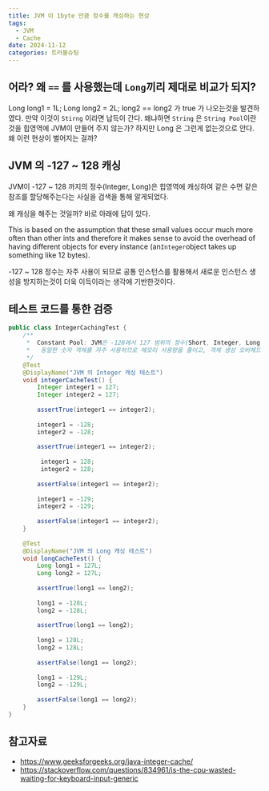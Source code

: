 ```yaml
---
title: JVM 이 1byte 만큼 정수를 캐싱하는 현상
tags:
  - JVM
  - Cache
date: 2024-11-12
categories: 트러블슈팅
---
```


## 어라? 왜 `==` 를 사용했는데 `Long`끼리 제대로 비교가 되지?

Long long1 = 1L;
Long long2 = 2L;
long2 == long2 가 true 가 나오는것을 발견하였다. 만약 이것이 `Stirng` 이라면 납득이 간다. 왜냐하면 `String` 은 `String Pool`이란것을 힙영역에 JVM이 만들어 주지 않는가?
하지만 Long 은 그런게 없는것으로 안다. 왜 이런 현상이 벌어지는 걸까?

## JVM 의 -127 ~ 128 캐싱

JVM이 -127 ~ 128 까지의 정수(Integer, Long)은 힙영역에 캐싱하여 같은 수면 같은 참조를 할당해주는다는 사실을 검색을 통해 알게되었다.

왜 캐싱을 해주는 것일까? 바로 아래에 답이 있다.

This is based on the assumption that these small values occur much more often than other ints and therefore it makes
sense to avoid the overhead of having different objects for every instance (an`Integer`object takes up something like 12
bytes).

-127 ~ 128 정수는 자주 사용이 되므로 공통 인스턴스를 활용해서 새로운 인스턴스 생성을 방지하는것이 더욱 이득이라는 생각에 기반한것이다.

## 테스트 코드를 통한 검증

```java
public class IntegerCachingTest {  
    /**  
     *  Constant Pool: JVM은 -128에서 127 범위의 정수(Short, Integer, Long 등)를 미리 캐싱하여, 같은 값을 반복해서 생성하지 않고, 해당 범위의 정수는 동일 객체를 재사용  
     *   동일한 숫자 객체를 자주 사용하므로 메모리 사용량을 줄이고, 객체 생성 오버헤드를 줄이는 효과  
     */  
    @Test  
    @DisplayName("JVM 의 Integer 캐싱 테스트")  
    void integerCacheTest() {  
        Integer integer1 = 127;  
        Integer integer2 = 127;  
  
        assertTrue(integer1 == integer2);  
  
        integer1 = -128;  
        integer2 = -128;  
  
        assertTrue(integer1 == integer2);  
  
         integer1 = 128;  
         integer2 = 128;  
  
        assertFalse(integer1 == integer2);  
  
        integer1 = -129;  
        integer2 = -129;  
  
        assertFalse(integer1 == integer2);  
    }  
  
    @Test  
    @DisplayName("JVM 의 Long 캐싱 테스트")  
    void longCacheTest() {  
        Long long1 = 127L;  
        Long long2 = 127L;  
  
        assertTrue(long1 == long2);  
  
        long1 = -128L;  
        long2 = -128L;  
  
        assertTrue(long1 == long2);  
  
        long1 = 128L;  
        long2 = 128L;  
  
        assertFalse(long1 == long2);  
  
        long1 = -129L;  
        long2 = -129L;  
  
        assertFalse(long1 == long2);  
    }  
}
```

## 참고자료

- https://www.geeksforgeeks.org/java-integer-cache/
- https://stackoverflow.com/questions/834961/is-the-cpu-wasted-waiting-for-keyboard-input-generic